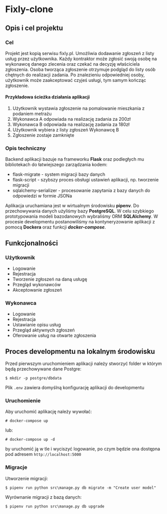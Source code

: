 
# Fixly-clone

## Opis i cel projektu

### Cel
Projekt jest kopią serwisu fixly.pl. 
Umożliwia dodawanie zgłoszeń z listy usług przez użytkownika. 
Każdy kontraktor może zgłosić swoją osobę na wykonawcę danego zlecenia oraz czekać na 
decyzję właściciela zgłoszenia. Osoba tworząca zgłoszenie otrzymuje podgląd do listy
osób chętnych do realizacji zadania. Po znalezieniu odpowiedniej osoby, użytkownik może
zaakceptować czyjeś usługi, tym samym kończąc zgłoszenie. 

#### Przykładowa ścieżka działania aplikacji
1. Użytkownik wystawia zgłoszenie na pomalowanie mieszkania z podaniem metrażu
2. Wykonawca A odpowiada na realizację zadania za 200zł
2. Wykonawca B odpowiada na realizację zadania za 180zł
3. Użytkownik wybiera z listy zgłoszeń Wykonawcę B
4. Zgłoszenie zostaje zamknięte

### Opis techniczny
Backend aplikacji bazuje na frameworku **Flask** oraz podległych mu bibliotekach do 
łatwiejszego zarządzania kodem:
- flask-migrate - system migracji bazy danych
- flask-script - szybszy proces obsługi ustawień aplikacji, np. tworzenie migracji
- sqlalchemy-serializer - procesowanie zapytania z bazy danych do odpowiedzi w formie JSONa

Aplikacja uruchamiana jest w wirtualnym środowisku **pipenv**.
Do przechowywania danych użyliśmy bazy **PostgreSQL**. 
W celu szybkiego prototypowania modeli bazodanowych wybraliśmy ORM **SQLAlchemy**.
W procesie developmentu postanowiliśmy na kontyneryzowanie aplikacji z pomocą **Dockera** 
oraz funkcji ***docker-compose***. 


## Funkcjonalności

### Użytkownik
- Logowanie
- Rejestracja
- Tworzenie zgłoszeń na daną usługę
- Przegląd wykonawców
- Akceptowanie zgłoszeń

### Wykonawca
- Logowanie
- Rejestracja
- Ustawianie opisu usług
- Przegląd aktywnych zgłoszeń
- Oferowanie usług na otwarte zgłoszenia

## Proces developmentu na lokalnym środowisku
Przed pierwszym uruchomieniem aplikacji należy stworzyć folder w którym będą przechowywane dane Postgre:

```
$ mkdir -p postgre/dbdata
```

Plik ```.env``` zawiera domyślną konfigurację aplikacji do developmentu


### Uruchomienie

Aby uruchomić aplikację należy wywołać:
```
# docker-compose up
```
lub:
```
# docker-compose up -d
```
by uruchomić ją w tle i wyciszyć logowanie, po czym będzie ona dostępna pod adresem ```http://localhost:5000```

### Migracje

Utworzenie migracji:
```shell
$ pipenv run python src\manage.py db migrate -m "Create user model"
```

Wyrównanie migracji z bazą danych:
```
$ pipenv run python src\manage.py db upgrade
```